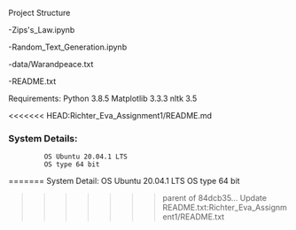Project Structure

 -Zips's_Law.ipynb

 -Random_Text_Generation.ipynb

 -data/Warandpeace.txt
 
 -README.txt
 
 
 Requirements: Python 3.8.5
               Matplotlib 3.3.3
               nltk 3.5
               
<<<<<<< HEAD:Richter_Eva_Assignment1/README.md
### System Details: 
        	 OS Ubuntu 20.04.1 LTS
 	         OS type 64 bit
=======
 System Detail: OS Ubuntu 20.04.1 LTS
 		 OS type 64 bit
>>>>>>> parent of 84dcb35... Update README.txt:Richter_Eva_Assignment1/README.txt
